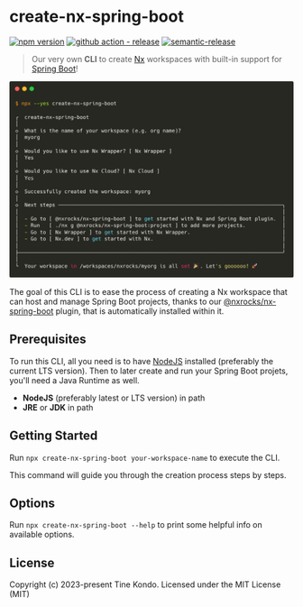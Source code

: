 # create-nx-spring-boot 

[![npm version](https://img.shields.io/npm/v/create-nx-spring-boot?style=flat-square)](https://www.npmjs.com/package/create-nx-spring-boot)
[![github action - release](https://img.shields.io/github/actions/workflow/status/tinesoft/nxrocks/release.yml?label=release&style=flat-square)](https://github.com/tinesoft/nxrocks/actions?query=workflow%3ARelease)
[![semantic-release](https://img.shields.io/badge/%20%20%F0%9F%93%A6%F0%9F%9A%80-semantic--release-e10079.svg?style=flat-square)](https://github.com/semantic-release/semantic-release)

> Our very own **CLI** to create [Nx](https://nx.dev) workspaces with built-in support for [Spring Boot](https://spring.io/projects/spring-boot)!

<p align="center"><img src="https://raw.githubusercontent.com/tinesoft/nxrocks/master/images/create-nx-spring-boot.png" width="680"></p>

The goal of this CLI is to ease the process of creating a Nx workspace that can host and manage Spring Boot projects, thanks to our [@nxrocks/nx-spring-boot](https://github.com/tinesoft/nxrocks/blob/develop/packages/nx-spring-boot) plugin, that is automatically installed within it.

##  Prerequisites

To run this CLI, all you need is to have [NodeJS](https://nodejs.org/en/download) installed (preferably the current LTS version).
Then to later create and run your Spring Boot projets, you'll need a Java Runtime as well.

- **NodeJS** (preferably latest or LTS version) in path
- **JRE** or **JDK** in path

## Getting Started

Run `npx create-nx-spring-boot your-workspace-name` to execute the CLI.

This command will guide you through the creation process steps by steps.

## Options

Run `npx create-nx-spring-boot --help` to print some helpful info on available options.


## License

Copyright (c) 2023-present Tine Kondo. Licensed under the MIT License (MIT)

